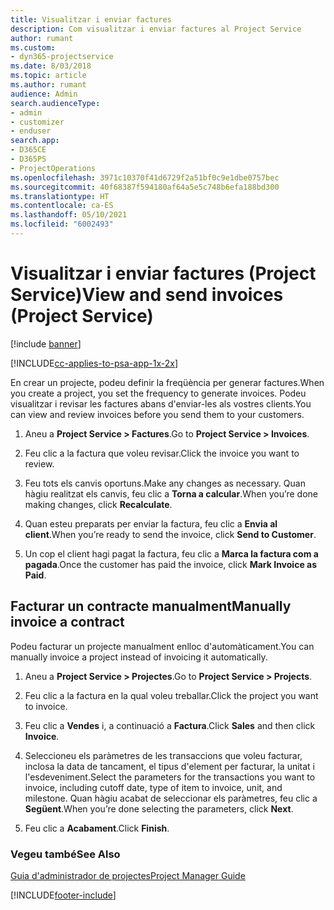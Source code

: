 ```yaml
---
title: Visualitzar i enviar factures
description: Com visualitzar i enviar factures al Project Service
author: rumant
ms.custom:
- dyn365-projectservice
ms.date: 8/03/2018
ms.topic: article
ms.author: rumant
audience: Admin
search.audienceType:
- admin
- customizer
- enduser
search.app:
- D365CE
- D365PS
- ProjectOperations
ms.openlocfilehash: 3971c10370f41d6729f2a51bf0c9e1dbe0757bec
ms.sourcegitcommit: 40f68387f594180af64a5e5c748b6efa188bd300
ms.translationtype: HT
ms.contentlocale: ca-ES
ms.lasthandoff: 05/10/2021
ms.locfileid: "6002493"
---
```

# <a name="view-and-send-invoices-project-service"></a><span data-ttu-id="4434a-103">Visualitzar i enviar factures (Project Service)</span><span class="sxs-lookup"><span data-stu-id="4434a-103">View and send invoices (Project Service)</span></span>

[!include [banner](../includes/psa-now-project-operations.md)]

[!INCLUDE[cc-applies-to-psa-app-1x-2x](../includes/cc-applies-to-psa-app-1x-2x.md)]

<span data-ttu-id="4434a-104">En crear un projecte, podeu definir la freqüència per generar factures.</span><span class="sxs-lookup"><span data-stu-id="4434a-104">When you create a project, you set the frequency to generate invoices.</span></span> <span data-ttu-id="4434a-105">Podeu visualitzar i revisar les factures abans d'enviar-les als vostres clients.</span><span class="sxs-lookup"><span data-stu-id="4434a-105">You can view and review invoices before you send them to your customers.</span></span>  
  
1.  <span data-ttu-id="4434a-106">Aneu a **Project Service > Factures**.</span><span class="sxs-lookup"><span data-stu-id="4434a-106">Go to **Project Service > Invoices**.</span></span>  
  
2.  <span data-ttu-id="4434a-107">Feu clic a la factura que voleu revisar.</span><span class="sxs-lookup"><span data-stu-id="4434a-107">Click the invoice you want to review.</span></span>  
  
3.  <span data-ttu-id="4434a-108">Feu tots els canvis oportuns.</span><span class="sxs-lookup"><span data-stu-id="4434a-108">Make any changes as necessary.</span></span> <span data-ttu-id="4434a-109">Quan hàgiu realitzat els canvis, feu clic a **Torna a calcular**.</span><span class="sxs-lookup"><span data-stu-id="4434a-109">When you’re done making changes, click **Recalculate**.</span></span>  
  
4.  <span data-ttu-id="4434a-110">Quan esteu preparats per enviar la factura, feu clic a **Envia al client**.</span><span class="sxs-lookup"><span data-stu-id="4434a-110">When you’re ready to send the invoice, click **Send to Customer**.</span></span>  
  
5.  <span data-ttu-id="4434a-111">Un cop el client hagi pagat la factura, feu clic a **Marca la factura com a pagada**.</span><span class="sxs-lookup"><span data-stu-id="4434a-111">Once the customer has paid the invoice, click **Mark Invoice as Paid**.</span></span>  
  
## <a name="manually-invoice-a-contract"></a><span data-ttu-id="4434a-112">Facturar un contracte manualment</span><span class="sxs-lookup"><span data-stu-id="4434a-112">Manually invoice a contract</span></span>  
 <span data-ttu-id="4434a-113">Podeu facturar un projecte manualment enlloc d'automàticament.</span><span class="sxs-lookup"><span data-stu-id="4434a-113">You can manually invoice a project instead of invoicing it automatically.</span></span>  
  
1.  <span data-ttu-id="4434a-114">Aneu a **Project Service > Projectes**.</span><span class="sxs-lookup"><span data-stu-id="4434a-114">Go to **Project Service > Projects**.</span></span>  
  
2.  <span data-ttu-id="4434a-115">Feu clic a la factura en la qual voleu treballar.</span><span class="sxs-lookup"><span data-stu-id="4434a-115">Click the project you want to invoice.</span></span>  
  
3.  <span data-ttu-id="4434a-116">Feu clic a **Vendes** i, a continuació a **Factura**.</span><span class="sxs-lookup"><span data-stu-id="4434a-116">Click **Sales** and then click **Invoice**.</span></span>  
  
4.  <span data-ttu-id="4434a-117">Seleccioneu els paràmetres de les transaccions que voleu facturar, inclosa la data de tancament, el tipus d'element per facturar, la unitat i l'esdeveniment.</span><span class="sxs-lookup"><span data-stu-id="4434a-117">Select the parameters for the transactions you want to invoice, including cutoff date, type of item to invoice, unit, and milestone.</span></span> <span data-ttu-id="4434a-118">Quan hàgiu acabat de seleccionar els paràmetres, feu clic a **Següent**.</span><span class="sxs-lookup"><span data-stu-id="4434a-118">When you’re done selecting the parameters, click **Next**.</span></span>  
  
5.  <span data-ttu-id="4434a-119">Feu clic a **Acabament**.</span><span class="sxs-lookup"><span data-stu-id="4434a-119">Click **Finish**.</span></span>  
  
### <a name="see-also"></a><span data-ttu-id="4434a-120">Vegeu també</span><span class="sxs-lookup"><span data-stu-id="4434a-120">See Also</span></span>  
 [<span data-ttu-id="4434a-121">Guia d'administrador de projectes</span><span class="sxs-lookup"><span data-stu-id="4434a-121">Project Manager Guide</span></span>](../psa/project-manager-guide.md)


[!INCLUDE[footer-include](../includes/footer-banner.md)]